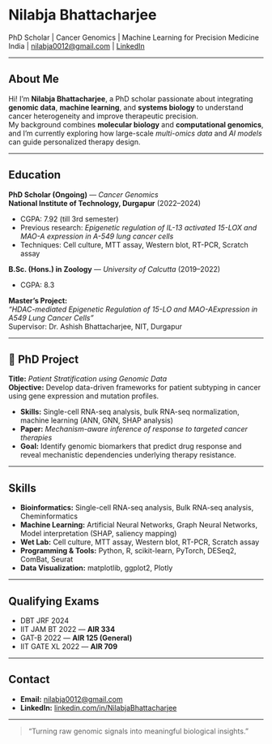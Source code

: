 # Nilabja Bhattacharjee

PhD Scholar | Cancer Genomics | Machine Learning for Precision Medicine 
India | nilabja0012@gmail.com | [LinkedIn](https://linkedin.com/in/NilabjaBhattacharjee)

---

## About Me
Hi! I’m **Nilabja Bhattacharjee**, a PhD scholar passionate about integrating **genomic data**, **machine learning**, and **systems biology** to understand cancer heterogeneity and improve therapeutic precision.  
My background combines **molecular biology** and **computational genomics**, and I’m currently exploring how large-scale *multi-omics data* and *AI models* can guide personalized therapy design.

---

## Education
**PhD Scholar (Ongoing)** — *Cancer Genomics*  
**National Institute of Technology, Durgapur** (2022–2024)  
- CGPA: 7.92 (till 3rd semester)  
- Previous research: *Epigenetic regulation of IL-13 activated 15-LOX and MAO-A expression in A-549 lung cancer cells*  
- Techniques: Cell culture, MTT assay, Western blot, RT-PCR, Scratch assay  

**B.Sc. (Hons.) in Zoology** — *University of Calcutta* (2019–2022)  
- CGPA: 8.3  

**Master’s Project:**  
*“HDAC-mediated Epigenetic Regulation of 15-LO and MAO-AExpression in A549 Lung Cancer Cells”*  
Supervisor: Dr. Ashish Bhattacharjee, NIT, Durgapur

---

## 🧪 PhD Project
**Title:** *Patient Stratification using Genomic Data*  
**Objective:** Develop data-driven frameworks for patient subtyping in cancer using gene expression and mutation profiles.  

- **Skills:** Single-cell RNA-seq analysis, bulk RNA-seq normalization, machine learning (ANN, GNN, SHAP analysis)  
- **Paper:** *Mechanism-aware inference of response to targeted cancer therapies*  
- **Goal:** Identify genomic biomarkers that predict drug response and reveal mechanistic dependencies underlying therapy resistance.  

---

## Skills
- **Bioinformatics:** Single-cell RNA-seq analysis, Bulk RNA-seq analysis,  Cheminformatics 
- **Machine Learning:** Artificial Neural Networks, Graph Neural Networks, Model interpretation (SHAP, saliency mapping)  
- **Wet Lab:** Cell culture, MTT assay, Western blot, RT-PCR, Scratch assay  
- **Programming & Tools:** Python, R, scikit-learn, PyTorch, DESeq2, ComBat, Seurat  
- **Data Visualization:** matplotlib, ggplot2, Plotly  

---

## Qualifying Exams
- DBT JRF 2024   
- IIT JAM BT 2022 — **AIR 334**  
- GAT-B 2022 — **AIR 125 (General)**  
- IIT GATE XL 2022 — **AIR 709**

---

## Contact
- **Email:** [nilabja0012@gmail.com](mailto:nilabja0012@gmail.com)  
- **LinkedIn:** [linkedin.com/in/NilabjaBhattacharjee](https://linkedin.com/in/NilabjaBhattacharjee)

---

> “Turning raw genomic signals into meaningful biological insights.”

